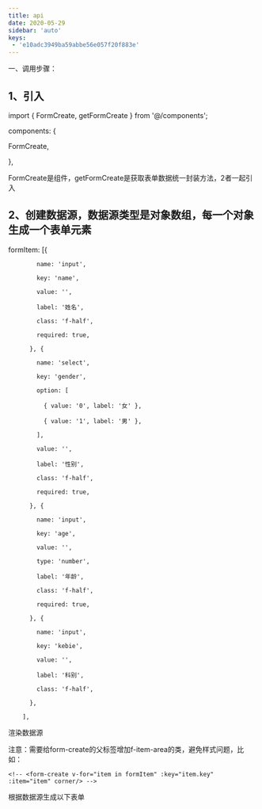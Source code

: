 ```yaml
---
title: api
date: 2020-05-29
sidebar: 'auto'
keys:
 - 'e10adc3949ba59abbe56e057f20f883e'
---
```


一、调用步骤：

## 1、引入

import { FormCreate, getFormCreate } from '@/components';

components: {

FormCreate,

},

FormCreate是组件，getFormCreate是获取表单数据统一封装方法，2者一起引入

## 2、创建数据源，数据源类型是对象数组，每一个对象生成一个表单元素

formItem: [{

            name: 'input',
    
            key: 'name',
    
            value: '',
    
            label: '姓名',
    
            class: 'f-half',
    
            required: true,
    
          }, {
    
            name: 'select',
    
            key: 'gender',
    
            option: [
    
              { value: '0', label: '女' },
    
              { value: '1', label: '男' },
    
            ],
    
            value: '',
    
            label: '性别',
    
            class: 'f-half',
    
            required: true,
    
          }, {
    
            name: 'input',
    
            key: 'age',
    
            value: '',
    
            type: 'number',
    
            label: '年龄',
    
            class: 'f-half',
    
            required: true,
    
          }, {
    
            name: 'input',
    
            key: 'kebie',
    
            value: '',
    
            label: '科别',
    
            class: 'f-half',
    
          },
    
        ],

 


渲染数据源

<!-- <form-create v-for="item in formItem" :key="item.key" :item="item" corner/> -->

注意：需要给form-create的父标签增加f-item-area的类，避免样式问题，比如：

<!-- <template> -->

  <!-- <div class="f-item-area"> -->

    <!-- <form-create v-for="item in formItem" :key="item.key" :item="item" corner/> -->

  <!-- </div> -->

<!-- </template> -->

 

根据数据源生成以下表单
